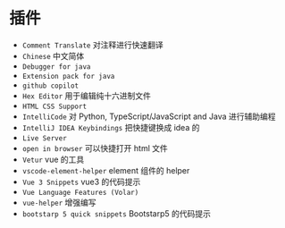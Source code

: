 # 插件
- `Comment Translate` 对注释进行快速翻译
- `Chinese` 中文简体
- `Debugger for java`
- `Extension pack for java`
- `github copilot`
- `Hex Editor` 用于编辑纯十六进制文件
- `HTML CSS Support`
- `IntelliCode` 对 Python, TypeScript/JavaScript and Java 进行辅助编程
- `IntelliJ IDEA Keybindings` 把快捷键换成 idea 的
- `Live Server`  
- `open in browser` 可以快捷打开 html 文件
- `Vetur`  vue 的工具
- `vscode-element-helper`  element 组件的 helper
- `Vue 3 Snippets`  vue3 的代码提示
- `Vue Language Features (Volar)`
- `vue-helper` 增强编写
- `bootstarp 5 quick snippets` Bootstarp5 的代码提示

